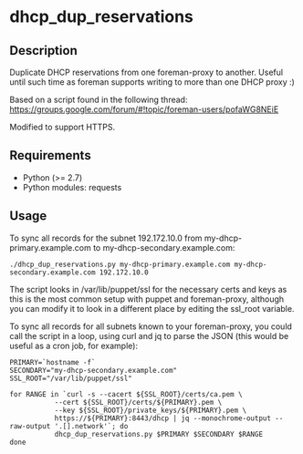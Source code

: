 # dhcp_dup_reservations

## Description

Duplicate DHCP reservations from one foreman-proxy to another. Useful until such time as foreman supports writing to more than one DHCP proxy :)

Based on a script found in the following thread: https://groups.google.com/forum/#!topic/foreman-users/pofaWG8NEiE

Modified to support HTTPS.

## Requirements

* Python (>= 2.7)
* Python modules: requests

## Usage

To sync all records for the subnet 192.172.10.0 from my-dhcp-primary.example.com to my-dhcp-secondary.example.com:

    ./dhcp_dup_reservations.py my-dhcp-primary.example.com my-dhcp-secondary.example.com 192.172.10.0

The script looks in /var/lib/puppet/ssl for the necessary certs and keys as this is the most common setup with puppet and foreman-proxy, although you can modify it to look in a different place by editing the ssl_root variable.

To sync all records for all subnets known to your foreman-proxy, you could call the script in a loop, using curl and jq to parse the JSON (this would be useful as a cron job, for example):

    PRIMARY=`hostname -f`
    SECONDARY="my-dhcp-secondary.example.com"
    SSL_ROOT="/var/lib/puppet/ssl"
 
    for RANGE in `curl -s --cacert ${SSL_ROOT}/certs/ca.pem \
               --cert ${SSL_ROOT}/certs/${PRIMARY}.pem \
               --key ${SSL_ROOT}/private_keys/${PRIMARY}.pem \
               https://${PRIMARY}:8443/dhcp | jq --monochrome-output --raw-output '.[].network'`; do
               dhcp_dup_reservations.py $PRIMARY $SECONDARY $RANGE
    done
